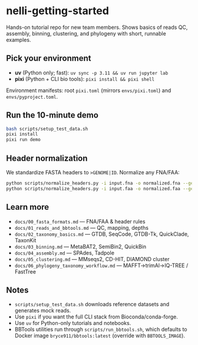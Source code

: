 # nelli-getting-started

Hands-on tutorial repo for new team members. Shows basics of reads QC, assembly, binning, clustering, and phylogeny with short, runnable examples.

## Pick your environment
- **uv** (Python only; fast): `uv sync -p 3.11 && uv run jupyter lab`
- **pixi** (Python + CLI bio tools): `pixi install && pixi shell`

Environment manifests: root `pixi.toml` (mirrors `envs/pixi.toml`) and `envs/pyproject.toml`.

## Run the 10-minute demo
```bash
bash scripts/setup_test_data.sh
pixi install
pixi run demo
```

## Header normalization

We standardize FASTA headers to `>GENOME|ID`. Normalize any FNA/FAA:

```bash
python scripts/normalize_headers.py -i input.fna -o normalized.fna --genome-id SAMPLE1
python scripts/normalize_headers.py -i input.faa -o normalized.faa --genome-id SAMPLE1
```

## Learn more

* `docs/00_fasta_formats.md` — FNA/FAA & header rules
* `docs/01_reads_and_bbtools.md` — QC, mapping, depths
* `docs/02_taxonomy_basics.md` — GTDB, SeqCode, GTDB-Tk, QuickClade, TaxonKit
* `docs/03_binning.md` — MetaBAT2, SemiBin2, QuickBin
* `docs/04_assembly.md` — SPAdes, Tadpole
* `docs/05_clustering.md` — MMseqs2, CD-HIT, DIAMOND cluster
* `docs/06_phylogeny_taxonomy_workflow.md` — MAFFT→trimAl→IQ-TREE / FastTree

## Notes

* `scripts/setup_test_data.sh` downloads reference datasets and generates mock reads.
* Use `pixi` if you want the full CLI stack from Bioconda/conda-forge.
* Use `uv` for Python-only tutorials and notebooks.
* BBTools utilities run through `scripts/run_bbtools.sh`, which defaults to Docker image `bryce911/bbtools:latest` (override with `BBTOOLS_IMAGE`).
